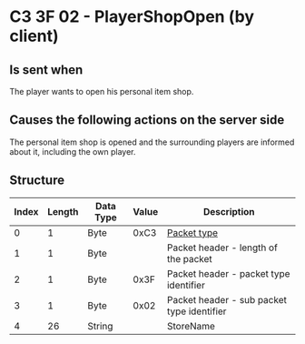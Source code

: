# C3 3F 02 - PlayerShopOpen (by client)

## Is sent when

The player wants to open his personal item shop.

## Causes the following actions on the server side

The personal item shop is opened and the surrounding players are informed about it, including the own player.

## Structure

| Index | Length | Data Type | Value | Description |
|-------|--------|-----------|-------|-------------|
| 0 | 1 |   Byte   | 0xC3  | [Packet type](PacketTypes.md) |
| 1 | 1 |    Byte   |      | Packet header - length of the packet |
| 2 | 1 |    Byte   | 0x3F  | Packet header - packet type identifier |
| 3 | 1 |    Byte   | 0x02  | Packet header - sub packet type identifier |
| 4 | 26 | String |  | StoreName |